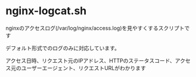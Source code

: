 # nginx-logcat.sh
nginxのアクセスログ(/var/log/nginx/access.log)を見やすくするスクリプトです

デフォルト形式でのログのみに対応しています。

アクセス日時、リクエスト元のIPアドレス、HTTPのステータスコード、アクセス元のユーザーエージェント、リクエストURLがわかります

